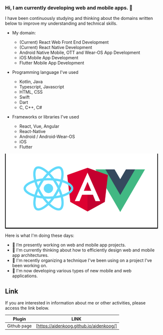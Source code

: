 ### Hi, I am currently developing web and mobile apps. 👋

I have been continuously studying and thinking about the domains written below to improve my understanding and technical skills.

- My domain:
  - (Current) React Web Front End Development
  - (Current) React Native Development
  - Android Native Mobile, OTT and Wear-OS App Development
  - iOS Mobile App Development
  - Flutter Mobile App Development
  
- Programming language I've used
  - Kotlin, Java
  - Typescript, Javascript
  - HTML, CSS
  - Swift
  - Dart
  - C, C++, C#
  
- Frameworks or libraries I've used
  - React, Vue, Angular
  - React-Native
  - Android / Android-Wear-OS
  - iOS
  - Flutter

<p align="center" style="background-color: #000">
  <img src="main_logo.png" width="500" height="244" alt="accessibility text">
</p>

Here is what I'm doing these days:

- 🔭 I’m presently working on web and mobile app projects.
- 🌱 I'm currently thinking about how to efficiently design web and mobile app architectures.
- 🔭 I'm recently organizing a technique I've been using on a project I've been working on.
- 🌱 I'm now developing various types of new mobile and web applications.

## Link

If you are interested in information about me or other activities, please access the link below.

| Plugin      | LINK                                     |
| ----------- | ---------------------------------------- |
| Github page | [https://aidenkoog.github.io/aidenkoog/] |
